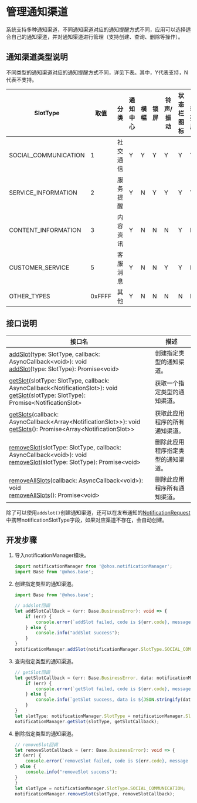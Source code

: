 # 管理通知渠道
系统支持多种通知渠道，不同通知渠道对应的通知提醒方式不同，应用可以选择适合自己的通知渠道，并对通知渠道进行管理（支持创建、查询、删除等操作）。

## 通知渠道类型说明

不同类型的通知渠道对应的通知提醒方式不同，详见下表。其中，Y代表支持，N代表不支持。

| SlotType             | 取值   | 分类     | 通知中心 | 横幅 | 锁屏 | 铃声/振动 | 状态栏图标 | 自动亮屏 |
| -------------------- | ------ | --------| ------- |------|------|----------|-----------|---------|
| SOCIAL_COMMUNICATION | 1      | 社交通信 | Y | Y | Y | Y | Y | Y |
| SERVICE_INFORMATION  | 2      | 服务提醒 | Y | N | Y | Y | Y | Y |
| CONTENT_INFORMATION  | 3      | 内容资讯 | Y | N | N | N | Y | N |
| CUSTOMER_SERVICE     | 5      | 客服消息 | Y | N | N | Y | Y | N |
| OTHER_TYPES          | 0xFFFF | 其他     | Y | N | N | N | N | N |


## 接口说明

| **接口名** | **描述** |
| ---------- | -------- |
| [addSlot](../reference/apis-notification-kit/js-apis-notificationManager.md#notificationmanageraddslot-1)(type: SlotType, callback: AsyncCallback\<void\>): void <br> [addSlot](../reference/apis-notification-kit/js-apis-notificationManager.md#notificationmanageraddslot-3)(type: SlotType): Promise\<void\> | 创建指定类型的通知渠道。          |
| [getSlot](../reference/apis-notification-kit/js-apis-notificationManager.md#notificationmanagergetslot)(slotType: SlotType, callback: AsyncCallback\<NotificationSlot\>): void <br>[getSlot](../reference/apis-notification-kit/js-apis-notificationManager.md#notificationmanagergetslot-1)(slotType: SlotType): Promise\<NotificationSlot\> | 获取一个指定类型的通知渠道。  |
| [getSlots](../reference/apis-notification-kit/js-apis-notificationManager.md#notificationmanagergetslots)(callback: AsyncCallback\<Array\<NotificationSlot>>): void <br> [getSlots](../reference/apis-notification-kit/js-apis-notificationManager.md#notificationmanagergetslots-1)(): Promise\<Array\<NotificationSlot>>  | 获取此应用程序的所有通知渠道。     |
| [removeSlot](../reference/apis-notification-kit/js-apis-notificationManager.md#notificationmanagerremoveslot)(slotType: SlotType, callback: AsyncCallback\<void\>): void  <br> [removeSlot](../reference/apis-notification-kit/js-apis-notificationManager.md#notificationmanagerremoveslot-1)(slotType: SlotType): Promise\<void\>  | 删除此应用程序指定类型的通知渠道。  |
| [removeAllSlots](../reference/apis-notification-kit/js-apis-notificationManager.md#notificationmanagerremoveallslots)(callback: AsyncCallback\<void\>): void <br> [removeAllSlots](../reference/apis-notification-kit/js-apis-notificationManager.md#notificationmanagerremoveallslots-1)(): Promise\<void\>   | 删除此应用程序所有通知渠道。       |

除了可以使用`addslot()`创建通知渠道，还可以在发布通知的[NotificationRequest](../reference/apis-notification-kit/js-apis-inner-notification-notificationRequest.md#notificationrequest)中携带notificationSlotType字段，如果对应渠道不存在，会自动创建。

## 开发步骤

1. 导入notificationManager模块。

   ```ts
   import notificationManager from '@ohos.notificationManager';
   import Base from '@ohos.base';
   ```

2. 创建指定类型的通知渠道。

    ```ts
    import Base from '@ohos.base';

    // addslot回调
    let addSlotCallBack = (err: Base.BusinessError): void => {
        if (err) {
            console.error(`addSlot failed, code is ${err.code}, message is ${err.message}`);
        } else {
            console.info("addSlot success");
        }
    }
    notificationManager.addSlot(notificationManager.SlotType.SOCIAL_COMMUNICATION, addSlotCallBack);
    ```

3. 查询指定类型的通知渠道。

    ```ts
    // getSlot回调
    let getSlotCallback = (err: Base.BusinessError, data: notificationManager.NotificationSlot): void => {
        if (err) {
            console.error(`getSlot failed, code is ${err.code}, message is ${err.message}`);
        } else {
            console.info(`getSlot success, data is ${JSON.stringify(data)}`);
        }
    }
    let slotType: notificationManager.SlotType = notificationManager.SlotType.SOCIAL_COMMUNICATION;
    notificationManager.getSlot(slotType, getSlotCallback);
    ```

4. 删除指定类型的通知渠道。

    ```ts
    // removeSlot回调
    let removeSlotCallback = (err: Base.BusinessError): void => {
    if (err) {
        console.error(`removeSlot failed, code is ${err.code}, message is ${err.message}`);
    } else {
        console.info("removeSlot success");
    }
    }
    let slotType = notificationManager.SlotType.SOCIAL_COMMUNICATION;
    notificationManager.removeSlot(slotType, removeSlotCallback);
    ```